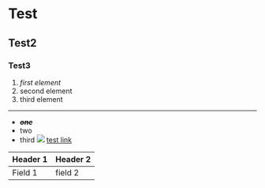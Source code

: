 # Test
## Test2
### Test3
1. *first element*
2. second element
3. third element
***
* *__~~one~~__*
* two
* third
![](./1.jpg)
[test link](https://text.com)

| Header 1 | Header 2 | 
| -------- | -------- | 
| Field 1 | field 2 | 